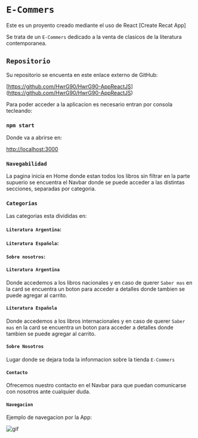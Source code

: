 # `E-Commers`
Este es un proyento creado mediante el uso de React [Create Recat App]

Se trata de un `E-Commers` dedicado a la venta de clasicos de la literatura contemporanea.

## `Repositorio`
Su repositorio se encuenta en este enlace externo de GitHub:

[https://github.com/HwrG90/HwrG90-AppReactJS] 
(https://github.com/HwrG90/HwrG90-AppReactJS)

Para poder acceder a la aplicacion es necesario entran por consola tecleando:

### `npm start`

Donde va a abrirse en:

[http://localhost:3000](http://localhost:3000)

### `Navegabilidad`

La pagina inicia en Home donde estan todos los libros sin filtrar en la parte supuerio se encuentra el Navbar donde se puede acceder a las distintas secciones, separadas por categoria.

### `Categorias`
Las categorias esta divididas en:

#### `Literatura Argentina`:

#### `Literatura Española`:

#### `Sobre nosotros`:

#### `Literatura Argentina`
 Donde accedemos a los libros nacionales y en caso de querer `Saber mas` en la card se encuentra un boton para acceder a detalles donde tambien se puede agregar al carrito.

#### `Literatura Española`
Donde accedemos a los libros internacionales y en caso de querer `Saber mas` en la card se encuentra un boton para acceder a detalles donde tambien se puede agregar al carrito.

#### `Sobre Nosotros`

Lugar donde se dejara toda la infonmacion sobre la tienda `E-Commers`

#### `Contacto`
Ofrecemos nuestro contacto en el Navbar para que puedan comunicarse con nosotros ante cualquier duda.

#### `Navegacion`

Ejemplo de navegacion por la App:

![gif](./public/images/gifApp.gif)




<!-- Creador
Mauricio Torres.

Descripcion del proyecto
Es un E-comerse con React. Que simula una tienda que vende celulares y accesorios para computacion.

bash

$ git clone https://github.com/Mauriciocba/React-CoderHouse.git
$ cd .\mi-proyecto\
$ npm install
$ npm start
npm start Abra http://localhost:3000 para ver en su navegador.

Firebase
Use las key para acceder a la base de datos.

Firebase	README
Key	[https://github.com/Mauriciocba/React-CoderHouse/blob/proyecto-final/mi-proyecto/.env_Firebase]
Componentes principales
NavBar
CarritoComponente
ItemDetail , ItemDetailConteiner
Item,ItemList , ItemListContainer
Cart
Login
About
PageNotFound
Uso de componentes
Al abrir local host 3000, Se muestra un NavBar con 4 Link "Inicio" "Celulares" "Computación" "Acerca de nosotros". En la misma página tenemos un Componente Login para iniciar con Google (ESTE LOGIN ES DE PRUEBA SOLO FUNCIONA CON http://localhost:3000). Más abajo tenemos todos los productos cargados provenientes de la base de datos FIREBASE. Si vamos a los Link "Celulares" "Computación" Se filtran los productos por categoría. El último muestra un link "Acerca de nosotros" que es la misión del E-comerse.

Al seleccionar un producto del "inicio" , nos va a llevar al detalle del producto, donde vamos a ver la cantidad de productos que deseamos llevar, al seleccionar la cantidad deseada podremos finalizar compra o seguir comprando.

Finalizar compra. Nos llevara al carrito de productos, donde vemos la cantidad del producto, el precio unitario y el subtotal. En la misma página vamos a ver el total de todos los productos que añadimos al carrito. Además vamos a ver dos botones, uno para vaciar todo el carrito de compras y otro para pagar. Ese mismo te lleva al formulario de compra, donde ingresaremos NOMBRE, MAIL Y TELEFONO. Para finalizar la compra creamos una orden que se carga en la base de datos FIREBASE.

Direccion del proyecto
Plugin	README
Vercel	[https://react-coder-house.vercel.app/]
Gif del proyecto
 -->